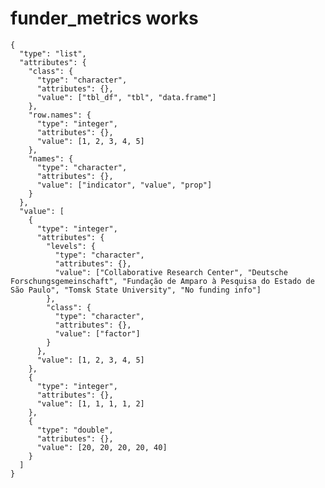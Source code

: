 # funder_metrics works

    {
      "type": "list",
      "attributes": {
        "class": {
          "type": "character",
          "attributes": {},
          "value": ["tbl_df", "tbl", "data.frame"]
        },
        "row.names": {
          "type": "integer",
          "attributes": {},
          "value": [1, 2, 3, 4, 5]
        },
        "names": {
          "type": "character",
          "attributes": {},
          "value": ["indicator", "value", "prop"]
        }
      },
      "value": [
        {
          "type": "integer",
          "attributes": {
            "levels": {
              "type": "character",
              "attributes": {},
              "value": ["Collaborative Research Center", "Deutsche Forschungsgemeinschaft", "Fundação de Amparo à Pesquisa do Estado de São Paulo", "Tomsk State University", "No funding info"]
            },
            "class": {
              "type": "character",
              "attributes": {},
              "value": ["factor"]
            }
          },
          "value": [1, 2, 3, 4, 5]
        },
        {
          "type": "integer",
          "attributes": {},
          "value": [1, 1, 1, 1, 2]
        },
        {
          "type": "double",
          "attributes": {},
          "value": [20, 20, 20, 20, 40]
        }
      ]
    }

